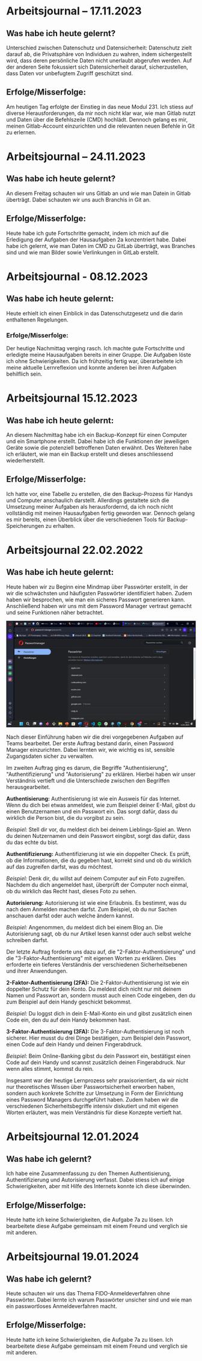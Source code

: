 # Arbeitsjournal – 17.11.2023

## Was habe ich heute gelernt?
Unterschied zwischen Datenschutz und Datensicherheit:
Datenschutz zielt darauf ab, die Privatsphäre von Individuen zu wahren, indem sichergestellt wird, dass deren persönliche Daten nicht unerlaubt abgerufen werden. Auf der anderen Seite fokussiert sich Datensicherheit darauf, sicherzustellen, dass Daten vor unbefugtem Zugriff geschützt sind.

## Erfolge/Misserfolge:
Am heutigen Tag erfolgte der Einstieg in das neue Modul 231. Ich stiess auf diverse Herausforderungen, da mir noch nicht klar war, wie man Gitlab nutzt und Daten über die Befehlszeile (CMD) hochlädt. Dennoch gelang es mir, meinen Gitlab-Account einzurichten und die relevanten neuen Befehle in Git zu erlernen.


    

# Arbeitsjournal – 24.11.2023

## Was habe ich heute gelernt?
An diesem Freitag schauten wir uns Gitlab an und wie man Datein in Gitlab überträgt. Dabei schauten wir uns auch Branchis in Git an. 

## Erfolge/Misserfolge:
Heute habe ich gute Fortschritte gemacht, indem ich mich auf die Erledigung der Aufgaben der Hausaufgaben 2a konzentriert habe. Dabei habe ich gelernt, wie man Daten im CMD zu GitLab überträgt, was Branches sind und wie man Bilder sowie Verlinkungen in GitLab erstellt.




# Arbeitsjournal - 08.12.2023

## Was habe ich heute gelernt:
Heute erhielt ich einen Einblick in das Datenschutzgesetz und die darin enthaltenen Regelungen.

### Erfolge/Misserfolge:
Der heutige Nachmittag verging rasch. Ich machte gute Fortschritte und erledigte meine Hausaufgaben bereits in einer Gruppe. Die Aufgaben löste ich ohne Schwierigkeiten. Da ich frühzeitig fertig war, überarbeitete ich meine aktuelle Lernreflexion und konnte anderen bei ihren Aufgaben behilflich sein.





# Arbeitsjournal 15.12.2023

## Was habe ich heute gelernt:
An diesem Nachmittag habe ich ein Backup-Konzept für einen Computer und ein Smartphone erstellt. Dabei habe ich die Funktionen der jeweiligen Geräte sowie die potenziell betroffenen Daten erwähnt. Des Weiteren habe ich erläutert, wie man ein Backup erstellt und dieses anschliessend wiederherstellt.

## Erfolge/Misserfolge:
Ich hatte vor, eine Tabelle zu erstellen, die den Backup-Prozess für Handys und Computer anschaulich darstellt. Allerdings gestaltete sich die Umsetzung meiner Aufgaben als herausfordernd, da ich noch nicht vollständig mit meinen Hausaufgaben fertig geworden war. Dennoch gelang es mir bereits, einen Überblick über die verschiedenen Tools für Backup-Speicherungen zu erhalten.



# Arbeitsjournal 22.02.2022

## Was habe ich heute gelernt:
Heute haben wir zu Beginn eine Mindmap über Passwörter erstellt, in der wir die schwächsten und häufigsten Passwörter identifiziert haben. Zudem haben wir besprochen, wie man ein sicheres Passwort generieren kann. Anschließend haben wir uns mit dem Password Manager vertraut gemacht und seine Funktionen näher betrachtet.

![password-manager](image.png)

Nach dieser Einführung haben wir die drei vorgegebenen Aufgaben auf Teams bearbeitet. Der erste Auftrag bestand darin, einen Password Manager einzurichten. Dabei lernten wir, wie wichtig es ist, sensible Zugangsdaten sicher zu verwalten.

Im zweiten Auftrag ging es darum, die Begriffe "Authentisierung", "Authentifizierung" und "Autorisierung" zu erklären. Hierbei haben wir unser Verständnis vertieft und die Unterschiede zwischen den Begriffen herausgearbeitet.

**Authentisierung:**
Authentisierung ist wie ein Ausweis für das Internet. Wenn du dich bei etwas anmeldest, wie zum Beispiel deiner E-Mail, gibst du einen Benutzernamen und ein Passwort ein. Das sorgt dafür, dass du wirklich die Person bist, die du vorgibst zu sein.

*Beispiel:* 
Stell dir vor, du meldest dich bei deinem Lieblings-Spiel an. Wenn du deinen Nutzernamen und dein Passwort eingibst, sorgt das dafür, dass du das echte du bist.

**Authentifizierung:**
Authentifizierung ist wie ein doppelter Check. Es prüft, ob die Informationen, die du gegeben hast, korrekt sind und ob du wirklich auf das zugreifen darfst, was du möchtest. 

*Beispiel:* 
Denk dir, du willst auf deinem Computer auf ein Foto zugreifen. Nachdem du dich angemeldet hast, überprüft der Computer noch einmal, ob du wirklich das Recht hast, dieses Foto zu sehen.

**Autorisierung:**
Autorisierung ist wie eine Erlaubnis. Es bestimmt, was du nach dem Anmelden machen darfst. Zum Beispiel, ob du nur Sachen anschauen darfst oder auch welche ändern kannst.

*Beispiel:* 
Angenommen, du meldest dich bei einem Blog an. Die Autorisierung sagt, ob du nur Artikel lesen kannst oder auch selbst welche schreiben darfst.

Der letzte Auftrag forderte uns dazu auf, die "2-Faktor-Authentisierung" und die "3-Faktor-Authentisierung" mit eigenen Worten zu erklären. Dies erforderte ein tieferes Verständnis der verschiedenen Sicherheitsebenen und ihrer Anwendungen.

**2-Faktor-Authentisierung (2FA):**
Die 2-Faktor-Authentisierung ist wie ein doppelter Schutz für dein Konto. Du meldest dich nicht nur mit deinem Namen und Passwort an, sondern musst auch einen Code eingeben, den du zum Beispiel auf dein Handy geschickt bekommst.

*Beispiel:* 
Du loggst dich in dein E-Mail-Konto ein und gibst zusätzlich einen Code ein, den du auf dein Handy bekommen hast.

**3-Faktor-Authentisierung (3FA):**
Die 3-Faktor-Authentisierung ist noch sicherer. Hier musst du drei Dinge bestätigen, zum Beispiel dein Passwort, einen Code auf dein Handy und deinen Fingerabdruck.

*Beispiel:* 
Beim Online-Banking gibst du dein Passwort ein, bestätigst einen Code auf dein Handy und scannst zusätzlich deinen Fingerabdruck. Nur wenn alles stimmt, kommst du rein.

Insgesamt war der heutige Lernprozess sehr praxisorientiert, da wir nicht nur theoretisches Wissen über Passwortsicherheit erworben haben, sondern auch konkrete Schritte zur Umsetzung in Form der Einrichtung eines Password Managers durchgeführt haben. Zudem haben wir die verschiedenen Sicherheitsbegriffe intensiv diskutiert und mit eigenen Worten erläutert, was mein Verständnis für diese Konzepte vertieft hat.




# Arbeitsjournal 12.01.2024

##  Was habe ich gelernt?

Ich habe eine Zusammenfassung zu den Themen Authentisierung, Authentifizierung und Autorisierung verfasst. Dabei stiess ich auf einige Schwierigkeiten, aber mit Hilfe des Internets konnte ich diese überwinden.


##  Erfolge/Misserfolge:
Heute hatte ich keine Schwierigkeiten, die Aufgabe 7a zu lösen. Ich bearbeitete diese Aufgabe gemeinsam mit einem Freund und verglich sie mit anderen.




# Arbeitsjournal 19.01.2024

##  Was habe ich gelernt?
Heute schauten wir uns das Thema FIDO-Anmeldeverfahren ohne Passwörter. Dabei lernte ich warum Passwörter unsicher sind und wie man ein passwortloses Anmeldeverfahren macht.

##  Erfolge/Misserfolge:
Heute hatte ich keine Schwierigkeiten, die Aufgabe 7a zu lösen. Ich bearbeitete diese Aufgabe gemeinsam mit einem Freund und verglich sie mit anderen. 